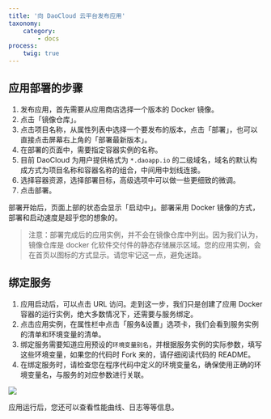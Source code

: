 ```yaml
---
title: '向 DaoCloud 云平台发布应用'
taxonomy:
    category:
        - docs
process:
    twig: true
---
```


## 应用部署的步骤

1. 发布应用，首先需要从应用商店选择一个版本的 Docker 镜像。
2. 点击「镜像仓库」。
3. 点击项目名称，从属性列表中选择一个要发布的版本，点击「部署」，也可以直接点击屏幕右上角的「部署最新版本」。
4. 在部署的页面中，需要指定容器实例的名称。
5. 目前 DaoCloud 为用户提供格式为 `*.daoapp.io` 的二级域名，域名的默认构成方式为项目名称和容器名称的组合，中间用中划线连接。
6. 选择容器资源，选择部署目标，高级选项中可以做一些更细致的微调。
7. 点击部署。

部署开始后，页面上部的状态会显示「启动中」。部署采用 Docker 镜像的方式，部署和启动速度是超乎您的想象的。

> 注意：部署完成后的应用实例，并不会在镜像仓库中列出。因为我们认为，镜像仓库是 docker 化软件交付件的静态存储展示区域。您的应用实例，会在首页以图标的方式显示。请您牢记这一点，避免迷路。

## 绑定服务

1. 应用启动后，可以点击 URL 访问。走到这一步，我们只是创建了应用 Docker 容器的运行实例，绝大多数情况下，还需要与服务绑定。
2. 点击应用实例，在属性栏中点击「服务&设置」选项卡，我们会看到服务实例的清单和环境变量的清单。
3. 绑定服务需要知道应用预设的`环境变量别名`，并根据服务实例的实际参数，填写这些环境变量，如果您的代码时 Fork 来的，请仔细阅读代码的 README。
4. 在绑定服务时，请检查您在程序代码中定义的环境变量名，确保使用正确的环境变量名，与服务的对应参数进行关联。

![](http://blog.daocloud.io/wp-content/uploads/2015/03/55.jpg)

应用运行后，您还可以查看性能曲线、日志等等信息。